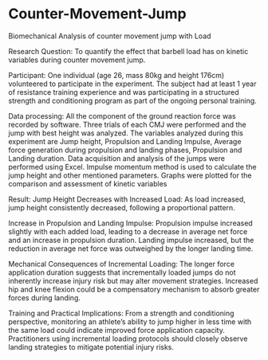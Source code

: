 # Counter-Movement-Jump
Biomechanical Analysis of counter movement jump with Load

Research Question: To quantify the effect that barbell load has on kinetic variables during counter movement jump. 

Participant: One individual (age 26, mass 80kg and height 176cm) volunteered to participate in the experiment. The subject had at least 1 year of resistance training experience and was participating in a structured strength and conditioning program as part of the ongoing personal training.

Data processing: All the component of the ground reaction force was recorded by software. Three trials of each CMJ were performed and the jump with best height was analyzed. The variables analyzed during this 
experiment are Jump height, Propulsion and Landing Impulse, Average force generation during propulsion and landing phases, Propulsion and Landing duration. Data acquisition and analysis of the 
jumps were performed using Excel. Impulse momentum method is used to calculate the jump height and other mentioned parameters. Graphs were plotted for the comparison and assessment of 
kinetic variables

Result: 
Jump Height Decreases with Increased Load:
As load increased, jump height consistently decreased, following a proportional pattern.

Increase in Propulsion and Landing Impulse:
Propulsion impulse increased slightly with each added load, leading to a decrease in average net force and an increase in propulsion duration.
Landing impulse increased, but the reduction in average net force was outweighed by the longer landing time.

Mechanical Consequences of Incremental Loading:
The longer force application duration suggests that incrementally loaded jumps do not inherently increase injury risk but may alter movement strategies.
Increased hip and knee flexion could be a compensatory mechanism to absorb greater forces during landing.

Training and Practical Implications:
From a strength and conditioning perspective, monitoring an athlete’s ability to jump higher in less time with the same load could indicate improved force application capacity.
Practitioners using incremental loading protocols should closely observe landing strategies to mitigate potential injury risks.
